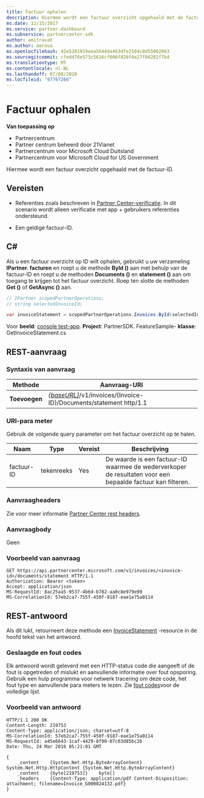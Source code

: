 ```yaml
---
title: Factuur ophalen
description: Hiermee wordt een factuur overzicht opgehaald met de factuur-ID.
ms.date: 12/15/2017
ms.service: partner-dashboard
ms.subservice: partnercenter-sdk
author: amitravat
ms.author: amrava
ms.openlocfilehash: 42e5201919eea5644da463dfe2584c8d55002083
ms.sourcegitcommit: cfedd76e573c5616cf006f826f4e27f08281f7b4
ms.translationtype: MT
ms.contentlocale: nl-NL
ms.lasthandoff: 07/08/2020
ms.locfileid: "97767266"
---
```

# <a name="get-invoice-statement"></a>Factuur ophalen

**Van toepassing op**

- Partnercentrum
- Partner centrum beheerd door 21Vianet
- Partnercentrum voor Microsoft Cloud Duitsland
- Partnercentrum voor Microsoft Cloud for US Government

Hiermee wordt een factuur overzicht opgehaald met de factuur-ID.

## <a name="prerequisites"></a>Vereisten

- Referenties zoals beschreven in [Partner Center-verificatie](partner-center-authentication.md). In dit scenario wordt alleen verificatie met app + gebruikers referenties ondersteund.

- Een geldige factuur-ID.

## <a name="c"></a>C\#

Als u een factuur overzicht op ID wilt ophalen, gebruikt u uw verzameling **IPartner. facturen** en roept u de methode **ById ()** aan met behulp van de factuur-ID en roept u de methoden **Documents ()** en **statement ()** aan om toegang te krijgen tot het factuur overzicht. Roep ten slotte de methoden **Get ()** of **GetAsync ()** aan.

``` csharp
// IPartner scopedPartnerOperations;
// string selectedInvoiceId;

var invoiceStatement = scopedPartnerOperations.Invoices.ById(selectedInvoiceId).Documents.Statement.Get();
```

Voor **beeld**: [console test-app](console-test-app.md). **Project**: PartnerSDK. FeatureSample- **klasse**: GetInvoiceStatement.cs

## <a name="rest-request"></a>REST-aanvraag

### <a name="request-syntax"></a>Syntaxis van aanvraag

| Methode  | Aanvraag-URI                                                                                       |
|---------|---------------------------------------------------------------------------------------------------|
| **Toevoegen** | [*{baseURL}*](partner-center-rest-urls.md)/v1/invoices/{Invoice-ID}/Documents/statement http/1.1  |

### <a name="uri-parameter"></a>URI-para meter

Gebruik de volgende query parameter om het factuur overzicht op te halen.

| Naam       | Type       | Vereist | Beschrijving                                                                                        |
|------------|------------|----------|----------------------------------------------------------------------------------------------------|
| factuur-ID | tekenreeks     | Yes      | De waarde is een factuur-ID waarmee de wederverkoper de resultaten voor een bepaalde factuur kan filteren. |

### <a name="request-headers"></a>Aanvraagheaders

Zie voor meer informatie [Partner Center rest headers](headers.md).

### <a name="request-body"></a>Aanvraagbody

Geen

### <a name="request-example"></a>Voorbeeld van aanvraag

```http
GET https://api.partnercenter.microsoft.com/v1/invoices/<invoice-id>/documents/statement HTTP/1.1
Authorization: Bearer <token>
Accept: application/json
MS-RequestId: 8ac25aa5-9537-4b6d-b782-aa0c8e979e99
MS-CorrelationId: 57eb2ca7-755f-450f-9187-eae1e75a0114
```

## <a name="rest-response"></a>REST-antwoord

Als dit lukt, retourneert deze methode een [InvoiceStatement](invoice-resources.md#invoicestatement) -resource in de hoofd tekst van het antwoord.

### <a name="response-success-and-error-codes"></a>Geslaagde en fout codes

Elk antwoord wordt geleverd met een HTTP-status code die aangeeft of de fout is opgetreden of mislukt en aanvullende informatie over fout opsporing. Gebruik een hulp programma voor netwerk tracering om deze code, het fout type en aanvullende para meters te lezen. Zie [fout codes](error-codes.md)voor de volledige lijst.

### <a name="response-example"></a>Voorbeeld van antwoord

```http
HTTP/1.1 200 OK
Content-Length: 219753
Content-Type: application/json; charset=utf-8
MS-CorrelationId: 57eb2ca7-755f-450f-9187-eae1e75a0114
MS-RequestId: a45e6643-1caf-4429-8f90-07c03d85bc2b
Date: Thu, 24 Mar 2016 05:21:01 GMT

{
    _content    {System.Net.Http.ByteArrayContent}    System.Net.Http.HttpContent {System.Net.Http.ByteArrayContent}
    _content    {byte[219753]}    byte[]
    _headers    {Content-Type: application/pdf Content-Disposition: attachment; filename=Invoice_G000024132.pdf}
}
```
